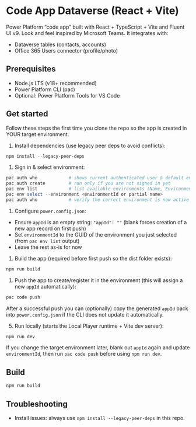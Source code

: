 # Code App Dataverse (React + Vite)

Power Platform “code app” built with React + TypeScript + Vite and Fluent UI v9. Look and feel inspired by Microsoft Teams.  It integrates with:

- Dataverse tables (contacts, accounts)
- Office 365 Users connector (profile/photo)

## Prerequisites

- Node.js LTS (v18+ recommended)
- Power Platform CLI (pac)
- Optional: Power Platform Tools for VS Code

## Get started

Follow these steps the first time you clone the repo so the app is created in YOUR target environment.

1. Install dependencies (use legacy peer deps to avoid conflicts):

```powershell
npm install --legacy-peer-deps
```

1. Sign in & select environment:

```powershell
pac auth who            # shows current authenticated user & default environment
pac auth create         # run only if you are not signed in yet
pac env list            # list available environments (Name, Environment ID)
pac env select --environment <environmentId or partial name>
pac auth who            # verify the correct environment is now active
```

1. Configure `power.config.json`:
 - Ensure `appId` is an empty string: `"appId": ""` (blank forces creation of a new app record on first push)
 - Set `environmentId` to the GUID of the environment you just selected (from `pac env list` output)
 - Leave the rest as-is for now

1. Build the app (required before first push so the dist folder exists):

```powershell
npm run build
```

1. Push the app to create/register it in the environment (this will assign a new `appId` automatically):

```powershell
pac code push
```

  After a successful push you can (optionally) copy the generated `appId` back into `power.config.json` if the CLI does not update it automatically.

5. Run locally (starts the Local Player runtime + Vite dev server):

```powershell
npm run dev
```

If you change the target environment later, blank out `appId` again and update `environmentId`, then run `pac code push` before using `npm run dev`.

## Build

```powershell
npm run build
```

## Troubleshooting

- Install issues: always use `npm install --legacy-peer-deps` in this repo.
